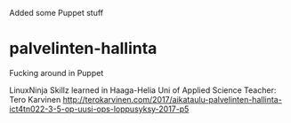 Added some Puppet stuff

# palvelinten-hallinta
Fucking around in Puppet

LinuxNinja Skillz learned in Haaga-Helia Uni of Applied Science
Teacher: Tero Karvinen
http://terokarvinen.com/2017/aikataulu-palvelinten-hallinta-ict4tn022-3-5-op-uusi-ops-loppusyksy-2017-p5
